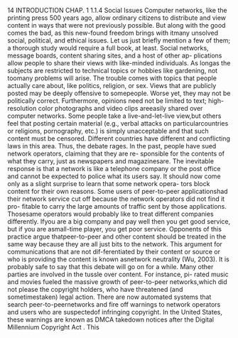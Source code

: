 14 INTRODUCTION CHAP. 1
1.1.4 Social Issues
Computer networks, like the printing press 500 years ago, allow ordinary
citizens to distribute and view content in ways that were not previously possible.
But along with the good comes the bad, as this new-found freedom brings with itmany unsolved social, political, and ethical issues. Let us just briefly mention a
few of them; a thorough study would require a full book, at least.
Social networks, message boards, content sharing sites, and a host of other ap-
plications allow people to share their views with like-minded individuals. As longas the subjects are restricted to technical topics or hobbies like gardening, not toomany problems will arise.
The trouble comes with topics that people actually care about, like politics,
religion, or sex. Views that are publicly posted may be deeply offensive to somepeople. Worse yet, they may not be politically correct. Furthermore, opinions
need not be limited to text; high-resolution color photographs and video clips areeasily shared over computer networks. Some people take a live-and-let-live view,but others feel that posting certain material (e.g., verbal attacks on particularcountries or religions, pornography, etc.) is simply unacceptable and that such
content must be censored. Different countries have different and conflicting laws
in this area. Thus, the debate rages.
In the past, people have sued network operators, claiming that they are re-
sponsible for the contents of what they carry, just as newspapers and magazinesare. The inevitable response is that a network is like a telephone company or the
post office and cannot be expected to police what its users say.
It should now come only as a slight surprise to learn that some network opera-
tors block content for their own reasons. Some users of peer-to-peer applicationshad their network service cut off because the network operators did not find it pro-
fitable to carry the large amounts of traffic sent by those applications. Thosesame operators would probably like to treat different companies differently. Ifyou are a big company and pay well then you get good service, but if you are asmall-time player, you get poor service. Opponents of this practice argue thatpeer-to-peer and other content should be treated in the same way because they are
all just bits to the network. This argument for communications that are not dif-ferentiated by their content or source or who is providing the content is known asnetwork neutrality (Wu, 2003). It is probably safe to say that this debate will go
on for a while.
Many other parties are involved in the tussle over content. For instance, pi-
rated music and movies fueled the massive growth of peer-to-peer networks,which did not please the copyright holders, who have threatened (and sometimestaken) legal action. There are now automated systems that search peer-to-peernetworks and fire off warnings to network operators and users who are suspectedof infringing copyright. In the United States, these warnings are known as
DMCA takedown notices after the Digital Millennium Copyright Act . This